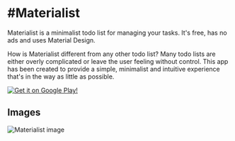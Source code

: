#Materialist
===========
Materialist is a minimalist todo list for managing your tasks. It's free, has no ads and uses Material Design.

How is Materialist different from any other todo list? Many todo lists are either overly complicated or leave the user feeling without control. This app has been created to provide a simple, minimalist and intuitive experience that's in the way as little as possible.

[![Get it on Google Play!](https://developer.android.com/images/brand/en_generic_rgb_wo_60.png)](https://play.google.com/store/apps/details?id=co.adrianblan.materialist)

## Images
![Materialist image](http://i.imgur.com/yATMm0k.png)
